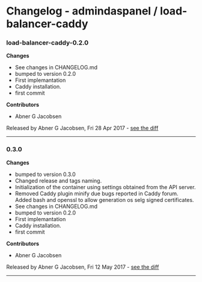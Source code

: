 # Changelog - admindaspanel / load-balancer-caddy

### load-balancer-caddy-0.2.0
__Changes__

- See changes in CHANGELOG.md
- bumped to version 0.2.0
- First implemantation
- Caddy installation.
- first commit

__Contributors__

- Abner G Jacobsen

Released by Abner G Jacobsen, Fri 28 Apr 2017 -
[see the diff](https://github.com/admindaspanel/load-balancer-caddy/compare/...#diff)
______________

### 0.3.0
__Changes__

- bumped to version 0.3.0
- Changed release and tags naming.
- Initialization of the container using settings obtained from the API server.
- Removed Caddy plugin minify due bugs reported in Caddy forum. Added bash and openssl to allow generation os selg signed certificates.
- See changes in CHANGELOG.md
- bumped to version 0.2.0
- First implemantation
- Caddy installation.
- first commit

__Contributors__

- Abner G Jacobsen

Released by Abner G Jacobsen, Fri 12 May 2017 -
[see the diff](https://github.com/admindaspanel/load-balancer-caddy/compare/2ef03242c92bf3b3d43e2388304650ed938977d3...0.3.0#diff)
______________


